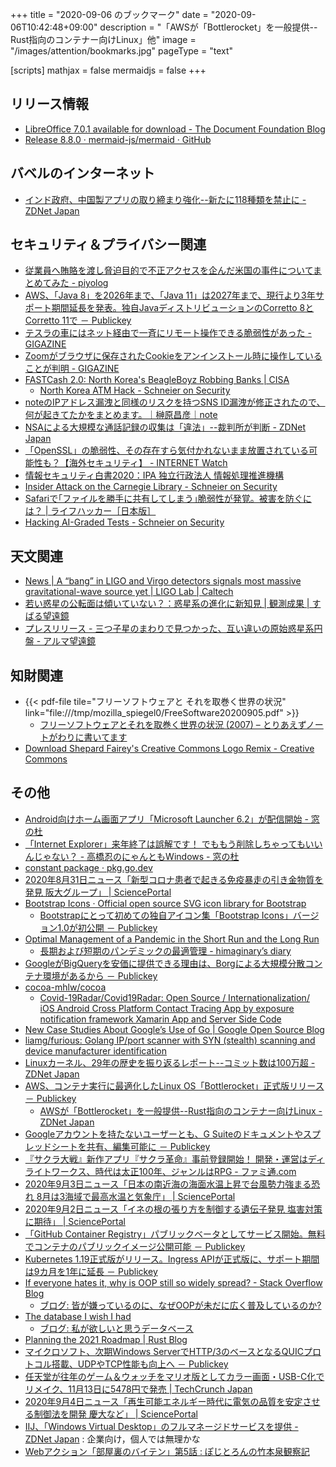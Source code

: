 +++
title = "2020-09-06 のブックマーク"
date =  "2020-09-06T10:42:48+09:00"
description = "「AWSが「Bottlerocket」を一般提供--Rust指向のコンテナー向けLinux」他"
image = "/images/attention/bookmarks.jpg"
pageType = "text"

[scripts]
  mathjax = false
  mermaidjs = false
+++

## リリース情報

- [LibreOffice 7.0.1 available for download - The Document Foundation Blog](https://blog.documentfoundation.org/blog/2020/09/03/libreoffice-701/)
- [Release 8.8.0 · mermaid-js/mermaid · GitHub](https://github.com/mermaid-js/mermaid/releases/tag/8.8.0)

## バベルのインターネット

- [インド政府、中国製アプリの取り締まり強化--新たに118種類を禁止に - ZDNet Japan](https://japan.zdnet.com/article/35159065/)

## セキュリティ＆プライバシー関連

- [従業員へ賄賂を渡し脅迫目的で不正アクセスを企んだ米国の事件についてまとめてみた - piyolog](https://piyolog.hatenadiary.jp/entry/2020/08/31/120000)
- [AWS、「Java 8」を2026年まで、「Java 11」は2027年まで、現行より3年サポート期間延長を発表。独自JavaディストリビューションのCorretto 8とCorretto 11で － Publickey](https://www.publickey1.jp/blog/20/awsjava_82026java_1120273javacorretto_8corretto_11.html)
- [テスラの車にはネット経由で一斉にリモート操作できる脆弱性があった - GIGAZINE](https://gigazine.net/news/20200831-tesla-fleet-system-vulnerability/)
- [Zoomがブラウザに保存されたCookieをアンインストール時に操作していることが判明 - GIGAZINE](https://gigazine.net/news/20200828-zoom-read-write-cookie/)
- [FASTCash 2.0: North Korea's BeagleBoyz Robbing Banks | CISA](https://us-cert.cisa.gov/ncas/alerts/aa20-239a)
    - [North Korea ATM Hack - Schneier on Security](https://www.schneier.com/blog/archives/2020/09/north_korea_atm.html)
- [noteのIPアドレス漏洩と同様のリスクを持つSNS ID漏洩が修正されたので、何が起きてたかをまとめます。｜榊原昌彦｜note](https://note.com/rdlabo/n/nce3a33d35d42)
- [NSAによる大規模な通話記録の収集は「違法」--裁判所が判断 - ZDNet Japan](https://japan.zdnet.com/article/35159091/)
- [「OpenSSL」の脆弱性、その存在すら気付かれないまま放置されている可能性も？【海外セキュリティ】 - INTERNET Watch](https://internet.watch.impress.co.jp/docs/column/security/1274586.html)
- [情報セキュリティ白書2020：IPA 独立行政法人 情報処理推進機構](https://www.ipa.go.jp/security/publications/hakusyo/2020.html)
- [Insider Attack on the Carnegie Library - Schneier on Security](https://www.schneier.com/blog/archives/2020/09/insider_attack_3.html)
- [Safariで｢ファイルを勝手に共有してしまう｣脆弱性が発覚。被害を防ぐには？ | ライフハッカー［日本版］](https://www.lifehacker.jp/2020/09/219573how-this-safari-bug-can-expose-files-on-your-mac-or-iph.html)
- [Hacking AI-Graded Tests - Schneier on Security](https://www.schneier.com/blog/archives/2020/09/hacking_ai-grad.html)

## 天文関連

- [News | A “bang” in LIGO and Virgo detectors signals most massive gravitational-wave source yet | LIGO Lab | Caltech](https://www.ligo.caltech.edu/news/ligo20200902)
- [若い惑星の公転面は傾いていない？：惑星系の進化に新知見 | 観測成果 | すばる望遠鏡](https://subarutelescope.org/jp/results/2020/09/03/2896.html)
- [プレスリリース - 三つ子星のまわりで見つかった、互い違いの原始惑星系円盤 - アルマ望遠鏡](https://alma-telescope.jp/news/press/gwori-202009)

## 知財関連

- {{< pdf-file tile="フリーソフトウェアと それを取巻く世界の状況" link="file:///tmp/mozilla_spiegel0/FreeSoftware20200905.pdf" >}}
    - [フリーソフトウェアとそれを取巻く世界の状況 (2007) – とりあえずノートがわりに書いてます](https://mynotebook.h2np.net/post/5666)
- [Download Shepard Fairey's Creative Commons Logo Remix - Creative Commons](https://creativecommons.org/2020/09/02/download-shepard-faireys-creative-commons-logo-remix/)

## その他

- [Android向けホーム画面アプリ「Microsoft Launcher 6.2」が配信開始 - 窓の杜](https://forest.watch.impress.co.jp/docs/news/1273721.html)
- [「Internet Explorer」来年終了は誤解です！ でももう削除しちゃってもいいんじゃない？ - 高橋忍のにゃんともWindows - 窓の杜](https://forest.watch.impress.co.jp/docs/serial/nyanwin/1273722.html)
- [constant package · pkg.go.dev](https://pkg.go.dev/go/constant)
- [2020年8月31日ニュース「新型コロナ患者で起きる免疫暴走の引き金物質を発見 阪大グループ」 | SciencePortal](https://scienceportal.jst.go.jp/news/newsflash_review/newsflash/2020/08/20200831_01.html)
- [Bootstrap Icons · Official open source SVG icon library for Bootstrap](https://icons.getbootstrap.com/)
    - [Bootstrapにとって初めての独自アイコン集「Bootstrap Icons」バージョン1.0が初公開 － Publickey](https://www.publickey1.jp/blog/20/bootstrapbootstrap_icons10.html)
- [Optimal Management of a Pandemic in the Short Run and the Long Run](https://www.nber.org/papers/w27742)
    - [長期および短期のパンデミックの最適管理 - himaginary’s diary](https://himaginary.hatenablog.com/entry/20200831/Optimal_Management_of_Pandemic)
- [GoogleがBigQueryを安価に提供できる理由は、Borgによる大規模分散コンテナ環境があるから － Publickey](https://www.publickey1.jp/blog/20/googlebigqueryborg.html)
- [cocoa-mhlw/cocoa](https://github.com/cocoa-mhlw/cocoa)
    - [Covid-19Radar/Covid19Radar: Open Source / Internationalization/ iOS Android Cross Platform Contact Tracing App by exposure notification framework Xamarin App and Server Side Code](https://github.com/Covid-19Radar/Covid19Radar)
- [New Case Studies About Google’s Use of Go | Google Open Source Blog](https://opensource.googleblog.com/2020/08/new-case-studies-about-googles-use-of-go.html)
- [liamg/furious: Golang IP/port scanner with SYN (stealth) scanning and device manufacturer identification](https://github.com/liamg/furious)
- [Linuxカーネル、29年の歴史を振り返るレポート--コミット数は100万超 - ZDNet Japan](https://japan.zdnet.com/article/35158841/)
- [AWS、コンテナ実行に最適化したLinux OS「Bottlerocket」正式版リリース － Publickey](https://www.publickey1.jp/blog/20/awslinux_osbottlerocket.html)
    - [AWSが「Bottlerocket」を一般提供--Rust指向のコンテナー向けLinux - ZDNet Japan](https://japan.zdnet.com/article/35159088/)
- [Googleアカウントを持たないユーザーとも、G Suiteのドキュメントやスプレッドシートを共有、編集可能に － Publickey](https://www.publickey1.jp/blog/20/googleg_suite.html)
- [『サクラ大戦』新作アプリ『サクラ革命』事前登録開始！ 開発・運営はディライトワークス、時代は太正100年、ジャンルはRPG - ファミ通.com](https://www.famitsu.com/news/202009/02205079.html)
- [2020年9月3日ニュース「日本の南近海の海面水温上昇で台風勢力強まる恐れ 8月は3海域で最高水温と気象庁」 | SciencePortal](https://scienceportal.jst.go.jp/news/newsflash_review/newsflash/2020/09/20200903_01.html)
- [2020年9月2日ニュース「イネの根の張り方を制御する遺伝子発見 塩害対策に期待」 | SciencePortal](https://scienceportal.jst.go.jp/news/newsflash_review/newsflash/2020/09/20200902_01.html)
- [「GitHub Container Registry」パブリックベータとしてサービス開始。無料でコンテナのパブリックイメージ公開可能 － Publickey](https://www.publickey1.jp/blog/20/github_container_registry.html)
- [Kubernetes 1.19正式版がリリース。Ingress APIが正式版に、サポート期間は9カ月を1年に延長 － Publickey](https://www.publickey1.jp/blog/20/kubernetes_119ingress_api91.html)
- [If everyone hates it, why is OOP still so widely spread? - Stack Overflow Blog](https://stackoverflow.blog/2020/09/02/if-everyone-hates-it-why-is-oop-still-so-widely-spread/)
    - [ブログ: 皆が嫌っているのに、なぜOOPが未だに広く普及しているのか?](https://okuranagaimo.blogspot.com/2020/09/oop.html)
- [The database I wish I had](https://euandre.org/2020/08/31/the-database-i-wish-i-had.html)
    - [ブログ: 私が欲しいと思うデータベース](https://okuranagaimo.blogspot.com/2020/09/blog-post_4.html)
- [Planning the 2021 Roadmap | Rust Blog](https://blog.rust-lang.org/2020/09/03/Planning-2021-Roadmap.html)
- [マイクロソフト、次期Windows ServerでHTTP/3のベースとなるQUICプロトコル搭載、UDPやTCP性能も向上へ － Publickey](https://www.publickey1.jp/blog/20/windows_serverhttp3quicudptcp.html)
- [任天堂が往年のゲーム＆ウォッチをマリオ版としてカラー画面・USB-C化でリメイク、11月13日に5478円で発売  |  TechCrunch Japan](https://jp.techcrunch.com/2020/09/04/2020-09-03-nintendo-is-remaking-the-first-portable-gaming-system-it-ever-built/)
- [2020年9月4日ニュース「再生可能エネルギー時代に電気の品質を安定させる制御法を開発 慶大など」 | SciencePortal](https://scienceportal.jst.go.jp/news/newsflash_review/newsflash/2020/09/20200904_01.html)
- [IIJ、「Windows Virtual Desktop」のフルマネージドサービスを提供 - ZDNet Japan](https://japan.zdnet.com/article/35159165/) : 企業向け，個人では無理かな
- [Webアクション「部屋裏のバイテン」第5話 : ぽじとろんの竹本泉観察記](https://positron.exblog.jp/31354432/)
